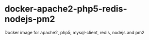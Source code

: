 # docker-apache2-php5-redis-nodejs-pm2
Docker image for apache2, php5, mysql-client, redis, nodejs and pm2
